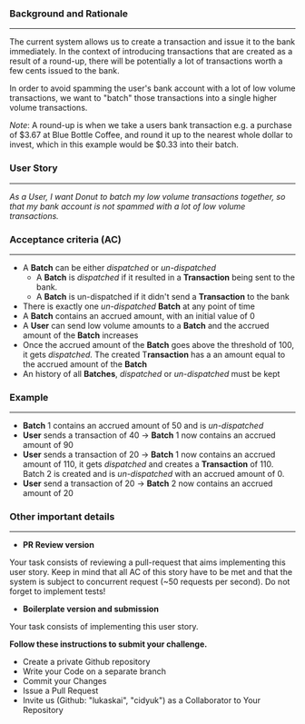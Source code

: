 ### Background and Rationale

---

The current system allows us to create a transaction and issue it to the bank immediately. In the context of introducing transactions that are created as a result of a round-up, there will be potentially a lot of transactions worth a few cents issued to the bank.

In order to avoid spamming the user's bank account with a lot of low volume transactions, we want to "batch" those transactions into a single higher volume transactions.

*Note*: A round-up is when we take a users bank transaction e.g. a purchase of $3.67 at Blue Bottle Coffee, and round it up to the nearest whole dollar to invest, which in this example would be $0.33 into their batch. 

### User Story

---

*As a User, I want Donut to batch my low volume transactions together, so that my bank account is not spammed with a lot of low volume transactions.*

### Acceptance criteria (AC)

---

- A **Batch** can be either *dispatched* or *un-dispatched*
    - A **Batch** is *dispatched* if it resulted in a **Transaction** being sent to the bank.
    - A **Batch** is un-dispatched if it didn't send a **Transaction** to the bank
- There is exactly one *un-dispatched* **Batch** at any point of time
- A **Batch** contains an accrued amount, with an initial value of 0
- A **User** can send low volume amounts to a **Batch** and the accrued amount of the **Batch** increases
- Once the accrued amount of the **Batch** goes above the threshold of 100, it gets *dispatched.* The created T**ransaction** has a an amount equal to the accrued amount of the **Batch**
- An history of all **Batches**, *dispatched* or *un-dispatched* must be kept

### Example

---

- **Batch** 1 contains an accrued amount of 50 and is *un-dispatched*
- **User** sends a transaction of 40 → **Batch** 1 now contains an accrued amount of 90
- **User** sends a transaction of 20 → **Batch** 1 now contains  an accrued amount of 110, it gets *dispatched* and creates a **Transaction** of 110. Batch 2 is created and is *un-dispatched* with an accrued amount of 0.
- **User** send a transaction of 20 → **Batch** 2 now contains an accrued amount of 20

### Other important details
---

- **PR Review version**

Your task consists of reviewing a pull-request that aims implementing this user story. Keep in mind that all AC of this story have to be met and that the system is subject to concurrent request (~50 requests per second). Do not forget to implement tests!

- **Boilerplate version and submission**

Your task consists of implementing this user story.

**Follow these instructions to submit your challenge.**
- Create a private Github repository
- Write your Code on a separate branch
- Commit your Changes
- Issue a Pull Request
- Invite us (Github: "lukaskai", "cidyuk") as a Collaborator to Your Repository
